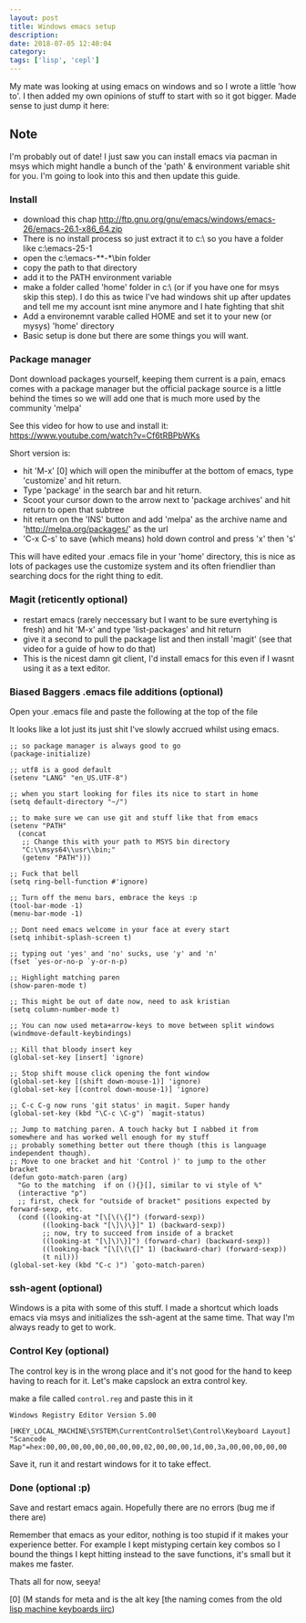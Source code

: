 ```yaml
---
layout: post
title: Windows emacs setup
description:
date: 2018-07-05 12:40:04
category:
tags: ['lisp', 'cepl']
---
```


My mate was looking at using emacs on windows and so I wrote a little 'how to'. I then added my own opinions of stuff to start with so it got bigger. Made sense to just dump it here:

## Note

I'm probably out of date! I just saw you can install emacs via pacman in msys which might handle a bunch of the 'path' & environment variable shit for you. I'm going to look into this and then update this guide.


### Install
- download this chap <http://ftp.gnu.org/gnu/emacs/windows/emacs-26/emacs-26.1-x86_64.zip>
- There is no install process so just extract it to c:\ so you have a folder like c:\emacs-25-1
- open the c:\emacs-**-*\bin folder
- copy the path to that directory
- add it to the PATH environment variable
- make a folder called 'home' folder in c:\ (or if you have one for msys skip this step). I do this as twice I've had windows shit up after updates and tell me my account isnt mine anymore and I hate fighting that shit
- Add a environemnt varable called HOME and set it to your new (or mysys) 'home' directory
- Basic setup is done but there are some things you will want.

### Package manager

Dont download packages yourself, keeping them current is a pain, emacs comes with a package manager but the official package source is a little behind the times so we will add one that is much more used by the community 'melpa'

See this video for how to use and install it: <https://www.youtube.com/watch?v=Cf6tRBPbWKs>

Short version is:
- hit 'M-x' [0] which will open the minibuffer at the bottom of emacs, type 'customize' and hit return.
- Type 'package' in the search bar and hit return.
- Scoot your cursor down to the arrow next to 'package archives' and hit return to open that subtree
- hit return on the 'INS' button and add 'melpa' as the archive name and 'http://melpa.org/packages/' as the url
- 'C-x C-s' to save (which means) hold down control and press 'x' then 's'

This will have edited your .emacs file in your 'home' directory, this is nice as lots of packages use the customize system and its often friendlier than searching docs for the right thing to edit.

### Magit (reticently optional)
- restart emacs (rarely neccessary but I want to be sure evertyhing is fresh) and hit 'M-x' and type 'list-packages' and hit return
- give it a second to pull the package list and then install 'magit' (see that video for a guide of how to do that)
- This is the nicest damn git client, I'd install emacs for this even if I wasnt using it as a text editor.

### Biased Baggers .emacs file additions (optional)

Open your .emacs file and paste the following at the top of the file

It looks like a lot just its just shit I've slowly accrued whilst using emacs.

```
;; so package manager is always good to go
(package-initialize)

;; utf8 is a good default
(setenv "LANG" "en_US.UTF-8")

;; when you start looking for files its nice to start in home
(setq default-directory "~/")

;; to make sure we can use git and stuff like that from emacs
(setenv "PATH"
  (concat
   ;; Change this with your path to MSYS bin directory
   "C:\\msys64\\usr\\bin;"
   (getenv "PATH")))

;; Fuck that bell
(setq ring-bell-function #'ignore)

;; Turn off the menu bars, embrace the keys :p
(tool-bar-mode -1)
(menu-bar-mode -1)

;; Dont need emacs welcome in your face at every start
(setq inhibit-splash-screen t)

;; typing out 'yes' and 'no' sucks, use 'y' and 'n'
(fset `yes-or-no-p `y-or-n-p)

;; Highlight matching paren
(show-paren-mode t)

;; This might be out of date now, need to ask kristian
(setq column-number-mode t)

;; You can now used meta+arrow-keys to move between split windows
(windmove-default-keybindings)

;; Kill that bloody insert key
(global-set-key [insert] 'ignore)

;; Stop shift mouse click opening the font window
(global-set-key [(shift down-mouse-1)] 'ignore)
(global-set-key [(control down-mouse-1)] 'ignore)

;; C-c C-g now runs 'git status' in magit. Super handy
(global-set-key (kbd "\C-c \C-g") `magit-status)

;; Jump to matching paren. A touch hacky but I nabbed it from somewhere and has worked well enough for my stuff
;; probably something better out there though (this is language independent though).
;; Move to one bracket and hit 'Control )' to jump to the other bracket
(defun goto-match-paren (arg)
  "Go to the matching  if on (){}[], similar to vi style of %"
  (interactive "p")
  ;; first, check for "outside of bracket" positions expected by forward-sexp, etc.
  (cond ((looking-at "[\[\(\{]") (forward-sexp))
        ((looking-back "[\]\)\}]" 1) (backward-sexp))
        ;; now, try to succeed from inside of a bracket
        ((looking-at "[\]\)\}]") (forward-char) (backward-sexp))
        ((looking-back "[\[\(\{]" 1) (backward-char) (forward-sexp))
        (t nil)))
(global-set-key (kbd "C-c )") `goto-match-paren)
```

### ssh-agent (optional)

Windows is a pita with some of this stuff. I made a shortcut which loads emacs via msys and initializes the ssh-agent at the same time. That way I'm always ready to get to work.

### Control Key (optional)

The control key is in the wrong place and it's not good for the hand to keep having to reach for it. Let's make capslock an extra control key.

make a file called `control.reg` and paste this in it

```
Windows Registry Editor Version 5.00

[HKEY_LOCAL_MACHINE\SYSTEM\CurrentControlSet\Control\Keyboard Layout]
"Scancode Map"=hex:00,00,00,00,00,00,00,00,02,00,00,00,1d,00,3a,00,00,00,00,00
```

Save it, run it and restart windows for it to take effect.

### Done (optional :p)

Save and restart emacs again. Hopefully there are no errors (bug me if there are)

Remember that emacs as your editor, nothing is too stupid if it makes your experience better. For example I kept mistyping certain key combos so I bound the things I kept hitting instead to the save functions, it's small but it makes me faster.

Thats all for now, seeya!

[0] (M stands for meta and is the alt key [the naming comes from the old [lisp machine keyboards iirc](https://pbs.twimg.com/media/C942BKSU0AE7p0q.jpg))
